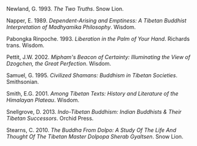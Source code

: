 
Newland, G. 1993. *The Two Truths*. Snow Lion.

Napper, E. 1989. *Dependent-Arising and Emptiness: A Tibetan Buddhist Interpretation of Madhyamika Philosophy*. Wisdom.

Pabongka Rinpoche. 1993. *Liberation in the Palm of Your Hand*. Richards trans. Wisdom.

Pettit, J.W. 2002. *Mipham's Beacon of Certainty: Illuminating the View of Dzogchen, the Great Perfection*. Wisdom.

Samuel, G. 1995. *Civilized Shamans: Buddhism in Tibetan Societies*. Smithsonian.

Smith, E.G. 2001. *Among Tibetan Texts: History and Literature of the Himalayan Plateau*. Wisdom.

Snellgrove, D. 2013. *Indo-Tibetan Buddhism: Indian Buddhists & Their Tibetan Successors*. Orchid Press.

Stearns, C. 2010. *The Buddha From Dolpo: A Study Of The Life And Thought Of The Tibetan Master Dolpopa Sherab Gyaltsen*. Snow Lion.
